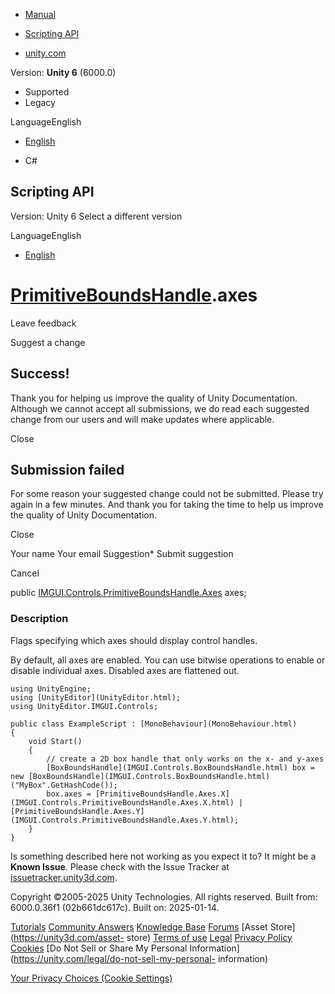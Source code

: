 [ ]()

  * [Manual](../Manual/index.html)
  * [Scripting API](../ScriptReference/index.html)

  * [unity.com](https://unity.com/)

Version: **Unity 6** (6000.0)

  * Supported
  * Legacy

LanguageEnglish

  * [English]()

  * C#

[ ](https://docs.unity3d.com)

## Scripting API

Version: Unity 6 Select a different version

LanguageEnglish

  * [English]()

#  [PrimitiveBoundsHandle](IMGUI.Controls.PrimitiveBoundsHandle.html).axes

Leave feedback

Suggest a change

## Success!

Thank you for helping us improve the quality of Unity Documentation. Although
we cannot accept all submissions, we do read each suggested change from our
users and will make updates where applicable.

Close

## Submission failed

For some reason your suggested change could not be submitted. Please <a>try
again</a> in a few minutes. And thank you for taking the time to help us
improve the quality of Unity Documentation.

Close

Your name Your email Suggestion* Submit suggestion

Cancel

[ ]()

public
[IMGUI.Controls.PrimitiveBoundsHandle.Axes](IMGUI.Controls.PrimitiveBoundsHandle.Axes.html)
axes;

### Description

Flags specifying which axes should display control handles.

By default, all axes are enabled. You can use bitwise operations to enable or
disable individual axes. Disabled axes are flattened out.

    
    
    using UnityEngine;
    using [UnityEditor](UnityEditor.html);
    using UnityEditor.IMGUI.Controls;  
      
    public class ExampleScript : [MonoBehaviour](MonoBehaviour.html)
    {
        void Start()
        {
            // create a 2D box handle that only works on the x- and y-axes
            [BoxBoundsHandle](IMGUI.Controls.BoxBoundsHandle.html) box = new [BoxBoundsHandle](IMGUI.Controls.BoxBoundsHandle.html)("MyBox".GetHashCode());
            box.axes = [PrimitiveBoundsHandle.Axes.X](IMGUI.Controls.PrimitiveBoundsHandle.Axes.X.html) | [PrimitiveBoundsHandle.Axes.Y](IMGUI.Controls.PrimitiveBoundsHandle.Axes.Y.html);
        }
    }
    

Is something described here not working as you expect it to? It might be a
**Known Issue**. Please check with the Issue Tracker at
[issuetracker.unity3d.com](https://issuetracker.unity3d.com).

Copyright ©2005-2025 Unity Technologies. All rights reserved. Built from:
6000.0.36f1 (02b661dc617c). Built on: 2025-01-14.

[Tutorials](https://unity3d.com/learn) [Community
Answers](https://answers.unity3d.com) [Knowledge
Base](https://support.unity3d.com/hc/en-us)
[Forums](https://forum.unity3d.com) [Asset Store](https://unity3d.com/asset-
store) [Terms of use](https://docs.unity3d.com/Manual/TermsOfUse.html)
[Legal](https://unity.com/legal) [Privacy
Policy](https://unity.com/legal/privacy-policy)
[Cookies](https://unity.com/legal/cookie-policy) [Do Not Sell or Share My
Personal Information](https://unity.com/legal/do-not-sell-my-personal-
information)

[Your Privacy Choices (Cookie Settings)](javascript:void\(0\);)

